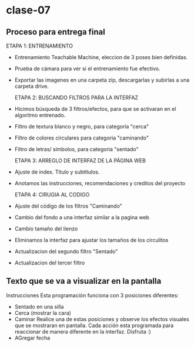# clase-07

## Proceso para entrega final
  ETAPA 1: ENTRENAMIENTO
* Entrenamiento Teachable Machine, eleccion de 3 poses bien definidas.
* Prueba de cámara para ver si el entrenamiento fue efectivo.
* Exportar las imagenes en una carpeta zip, descargarlas y subirlas a una carpeta drive.

  ETAPA 2: BUSCANDO FILTROS PARA LA INTERFAZ
* Hicimos búsqueda de 3 filtros/efectos, para que se activaran en el algoritmo entrenado.
* Filtro de textura blanco y negro, para categoría "cerca"
* Filtro de colores circulares para categoria "caminando"
* Filtro de letras/ simbolos, para categoria "sentado"

  ETAPA 3: ARREGLO DE INTERFAZ DE LA PÁGINA WEB
* Ajuste de index. Titulo y subtitulos.
* Anotamos las instrucciones, recomendaciones y creditos del proyecto

  ETAPA 4: CIRUGIA AL CODIGO
* Ajuste del código de los filtros "Caminando"
* Cambio del fondo a una interfaz similar a la pagina web
* Cambio tamaño del lienzo
* Eliminamos la interfaz para ajustar los tamaños de los circulitos 
* Actualizacion del segundo filtro "Sentado"
* Actualizacion del tercer filtro

## Texto que se va a visualizar en la pantalla
  Instrucciones
  Esta programación funciona con 3 posiciones diferentes:
  * Sentado en una silla
  * Cerca (mostrar la cara)
  * Caminar
  Realice una de estas posiciones y observe los efectos visuales que se mostraran en pantalla. Cada acción esta programada 
  para reaccionar de manera diferente en la interfaz. Disfruta :)
* AGregar fecha
  

